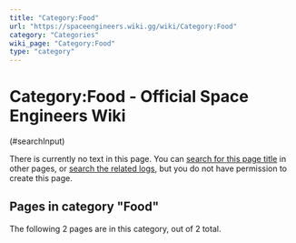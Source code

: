 ```yaml
---
title: "Category:Food"
url: "https://spaceengineers.wiki.gg/wiki/Category:Food"
category: "Categories"
wiki_page: "Category:Food"
type: "category"
---
```


# Category:Food - Official Space Engineers Wiki

(#searchInput)

There is currently no text in this page. You can [search for this page title](https://spaceengineers.wiki.gg/wiki/Special:Search/Food "Special:Search/Food") in other pages, or [search the related logs](https://spaceengineers.wiki.gg/wiki/Special:Log?page=Category:Food), but you do not have permission to create this page.

## Pages in category "Food"

The following 2 pages are in this category, out of 2 total.
